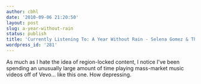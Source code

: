 ```yaml
---
author: cbhl
date: '2010-09-06 21:20:50'
layout: post
slug: a-year-without-rain
status: publish
title: 'Currently Listening To: A Year Without Rain - Selena Gomez & The Scene'
wordpress_id: '281'
---
```


As much as I hate the idea of region-locked content, I notice I've been
spending an unusually large amount of time playing mass-market music
videos off of Vevo... like this one. How depressing.
